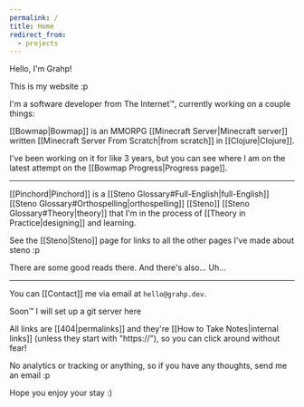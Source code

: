 ```yaml
---
permalink: /
title: Home
redirect_from:
  - projects
---
```

Hello, I'm Grahp!

This is my website :p

I'm a software developer from The Internet™, currently working on a couple things:

[[Bowmap|Bowmap]] is an MMORPG [[Minecraft Server|Minecraft server]] written [[Minecraft Server From Scratch|from scratch]] in [[Clojure|Clojure]].

I've been working on it for like 3 years, but you can see where I am on the latest attempt on the [[Bowmap Progress|Progress page]].

---

[[Pinchord|Pinchord]] is a [[Steno Glossary#Full-English|full-English]] [[Steno Glossary#Orthospelling|orthospelling]] [[Steno]] [[Steno Glossary#Theory|theory]] that I'm in the process of [[Theory in Practice|designing]] and learning.

See the [[Steno|Steno]] page for links to all the other pages I've made about steno :p

There are some good reads there. And there's also... Uh...

---

You can [[Contact]] me via email at `hello@grahp.dev`.

Soon™ I will set up a git server here

All links are [[404|permalinks]] and they're [[How to Take Notes|internal links]] (unless they start with "https://"), so you can click around without fear!

No analytics or tracking or anything, so if you have any thoughts, send me an email :p

Hope you enjoy your stay :)
